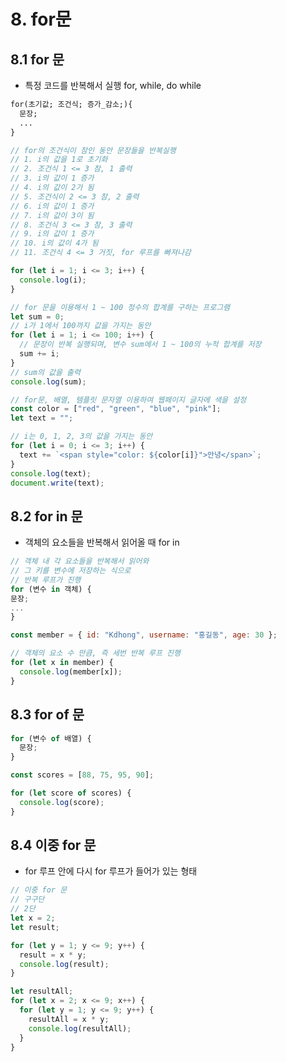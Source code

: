 # 8. for문

## 8.1 for 문

- 특정 코드를 반복해서 실행 for, while, do while

```txt
for(초기값; 조건식; 증가_감소;){
  문장;
  ...
}
```

```js
// for의 조건식이 참인 동안 문장들을 반복실행
// 1. i의 값을 1로 초기화
// 2. 조건식 1 <= 3 참, 1 출력
// 3. i의 값이 1 증가
// 4. i의 값이 2가 됨
// 5. 조건식이 2 <= 3 참, 2 출력
// 6. i의 값이 1 증가
// 7. i의 값이 3이 됨
// 8. 조건식 3 <= 3 참, 3 출력
// 9. i의 값이 1 증가
// 10. i의 값이 4가 됨
// 11. 조건식 4 <= 3 거짓, for 루프를 빠져나감

for (let i = 1; i <= 3; i++) {
  console.log(i);
}

// for 문을 이용해서 1 ~ 100 정수의 합계를 구하는 프로그램
let sum = 0;
// i가 1에서 100까지 값을 가지는 동안
for (let i = 1; i <= 100; i++) {
  // 문장이 반복 실행되며, 변수 sum에서 1 ~ 100의 누적 합계를 저장
  sum += i;
}
// sum의 값을 출력
console.log(sum);

// for문, 배열, 템플릿 문자열 이용하여 웹페이지 글자에 색을 설정
const color = ["red", "green", "blue", "pink"];
let text = "";

// i는 0, 1, 2, 3의 값을 가지는 동안
for (let i = 0; i <= 3; i++) {
  text += `<span style="color: ${color[i]}">안녕</span>`;
}
console.log(text);
document.write(text);
```

## 8.2 for in 문

- 객체의 요소들을 반복해서 읽어올 때 for in

```js
// 객체 내 각 요소들을 반복해서 읽어와
// 그 키를 변수에 저장하는 식으로
// 반복 루프가 진행
for (변수 in 객체) {
문장;
...
}
```

```js
const member = { id: "Kdhong", username: "홍길동", age: 30 };

// 객체의 요소 수 만큼, 즉 세번 반복 루프 진행
for (let x in member) {
  console.log(member[x]);
}
```

## 8.3 for of 문

```js
for (변수 of 배열) {
  문장;
}
```

```js
const scores = [88, 75, 95, 90];

for (let score of scores) {
  console.log(score);
}
```

## 8.4 이중 for 문

- for 루프 안에 다시 for 루프가 들어가 있는 형태

```js
// 이중 for 문
// 구구단
// 2단
let x = 2;
let result;

for (let y = 1; y <= 9; y++) {
  result = x * y;
  console.log(result);
}

let resultAll;
for (let x = 2; x <= 9; x++) {
  for (let y = 1; y <= 9; y++) {
    resultAll = x * y;
    console.log(resultAll);
  }
}
```
